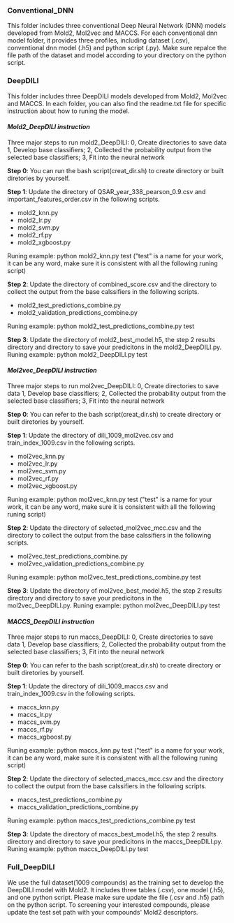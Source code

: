 ### Conventional_DNN
This folder includes three conventional Deep Neural Network (DNN) models developed from Mold2, Mol2vec and MACCS. For each conventional dnn model folder, it provides three profiles, including dataset (.csv), conventional dnn model (.h5) and python script (.py). Make sure repalce the file path of the dataset and model according to your directory on the python script.   

### DeepDILI
This folder includes three DeepDILI models developed from Mold2, Mol2vec and MACCS. In each folder, you can also find the readme.txt file for specific instruction about how to runing the model. 
#### ***Mold2_DeepDILI instruction***
Three major steps to run mold2_DeepDILI:
0, Create directories to save data
1, Develop base classifiers;
2, Collected the probability output from the selected base classifiers;
3, Fit into the neural network

**Step 0**:
You can run the bash script(creat_dir.sh) to create directory or built diretories by yourself.

**Step 1**: 
Update the directory of QSAR_year_338_pearson_0.9.csv and important_features_order.csv in the following scripts. 
* mold2_knn.py 
* mold2_lr.py
* mold2_svm.py
* mold2_rf.py
* mold2_xgboost.py

Runing example: python mold2_knn.py test ("test" is a name for your work, it can be any word, make sure it is consistent with all the following runing script)

**Step 2**:
Update the directory of combined_score.csv and the directory to collect the output from the base calssifiers in the following scripts.
- mold2_test_predictions_combine.py
- mold2_validation_predictions_combine.py 

Runing example: python mold2_test_predictions_combine.py test

**Step 3**:
Update the directory of mold2_best_model.h5, the step 2 results directory and directory to save your predicitons in the mold2_DeepDILI.py. 
Runing example: python mold2_DeepDILI.py test

#### ***Mol2vec_DeepDILI instruction***
Three major steps to run mol2vec_DeepDILI:
0, Create directories to save data
1, Develop base classifiers;
2, Collected the probability output from the selected base classifiers;
3, Fit into the neural network

**Step 0**:
You can refer to the bash script(creat_dir.sh) to create directory or built diretories by yourself.

**Step 1**: 
Update the directory of dili_1009_mol2vec.csv and train_index_1009.csv in the following scripts. 
- mol2vec_knn.py 
- mol2vec_lr.py
- mol2vec_svm.py
- mol2vec_rf.py
- mol2vec_xgboost.py

Runing example: python mol2vec_knn.py test ("test" is a name for your work, it can be any word, make sure it is consistent with all the following runing script)

**Step 2**:
Update the directory of selected_mol2vec_mcc.csv and the directory to collect the output from the base calssifiers in the following scripts.
- mol2vec_test_predictions_combine.py
- mol2vec_validation_predictions_combine.py 

Runing example: python mol2vec_test_predictions_combine.py test

**Step 3**:
Update the directory of mol2vec_best_model.h5, the step 2 results directory and directory to save your predicitons in the mol2vec_DeepDILI.py. 
Runing example: python mol2vec_DeepDILI.py test

#### ***MACCS_DeepDILI instruction***
Three major steps to run maccs_DeepDILI:
0, Create directories to save data
1, Develop base classifiers;
2, Collected the probability output from the selected base classifiers;
3, Fit into the neural network

**Step 0**:
You can refer to the bash script(creat_dir.sh) to create directory or built diretories by yourself.

**Step 1**: 
Update the directory of dili_1009_maccs.csv and train_index_1009.csv in the following scripts. 
- maccs_knn.py 
- maccs_lr.py
- maccs_svm.py
- maccs_rf.py
- maccs_xgboost.py

Runing example: python maccs_knn.py test ("test" is a name for your work, it can be any word, make sure it is consistent with all the following runing script)

**Step 2**:
Update the directory of selected_maccs_mcc.csv and the directory to collect the output from the base calssifiers in the following scripts.
- maccs_test_predictions_combine.py
- maccs_validation_predictions_combine.py 

Runing example: python maccs_test_predictions_combine.py test

**Step 3**:
Update the directory of maccs_best_model.h5, the step 2 results directory and directory to save your predicitons in the maccs_DeepDILI.py. 
Runing example: python maccs_DeepDILI.py test


### Full_DeepDILI
We use the full dataset(1009 compounds) as the training set to develop the DeepDILI model with Mold2. It includes three tables (.csv), one model (.h5), and one python script. Please make sure update the file (.csv and .h5) path on the python script. To screening your interested compounds, please update the test set path with your compounds' Mold2 descriptors.
